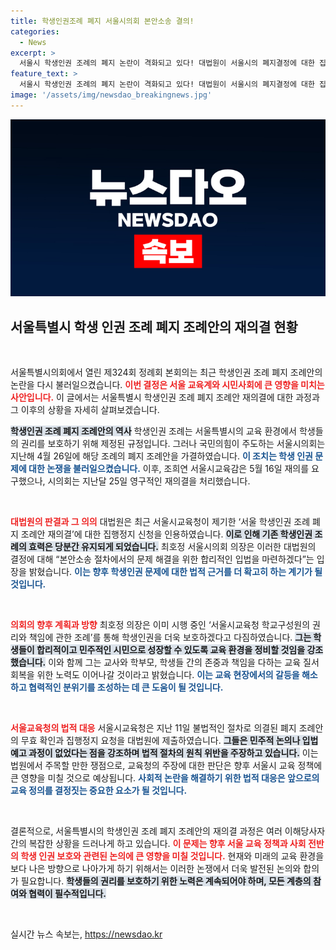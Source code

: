 ```yaml
---
title: 학생인권조례 폐지 서울시의회 본안소송 결의!
categories:
  - News
excerpt: >
  서울시 학생인권 조례의 폐지 논란이 격화되고 있다! 대법원이 서울시의 폐지결정에 대한 집행정지 신청을 인용하며 조례 효력을 유지한 가운데, 서울시의회는 재의결의 정당성을 주장하고 나섰다. 과연 학생 인권은 어떻게 될 것인가?
feature_text: >
  서울시 학생인권 조례의 폐지 논란이 격화되고 있다! 대법원이 서울시의 폐지결정에 대한 집행정지 신청을 인용하며 조례 효력을 유지한 가운데, 서울시의회는 재의결의 정당성을 주장하고 나섰다. 과연 학생 인권은 어떻게 될 것인가?
image: '/assets/img/newsdao_breakingnews.jpg'
---
```


<p><img src="/assets/img/newsdao_breakingnews.jpg" alt="koreaapp 속보" /></p>

<h2 data-ke-size="size26">서울특별시 학생 인권 조례 폐지 조례안의 재의결 현황</h2>

<p data-ke-size="size16">&nbsp;</p>

<p>서울특별시의회에서 열린 제324회 정례회 본회의는 최근 학생인권 조례 폐지 조례안의 논란을 다시 불러일으켰습니다. <b><span style="color: #ee2323;">이번 결정은 서울 교육계와 시민사회에 큰 영향을 미치는 사안입니다.</span></b> 이 글에서는 서울특별시 학생인권 조례 폐지 조례안 재의결에 대한 과정과 그 이후의 상황을 자세히 살펴보겠습니다.</p>

<p><b><span style="background-color: #21538527;">학생인권 조례 폐지 조례안의 역사</span></b>
학생인권 조례는 서울특별시의 교육 환경에서 학생들의 권리를 보호하기 위해 제정된 규정입니다. 그러나 국민의힘이 주도하는 서울시의회는 지난해 4월 26일에 해당 조례의 폐지 조례안을 가결하였습니다. <b><span style="color: #1a5490;">이 조치는 학생 인권 문제에 대한 논쟁을 불러일으켰습니다.</span></b> 이후, 조희연 서울시교육감은 5월 16일 재의를 요구했으나, 시의회는 지난달 25일 영구적인 재의결을 처리했습니다. </p>

<p data-ke-size="size16">&nbsp;</p>

<p><b><span style="color: #ee2323;">대법원의 판결과 그 의의</span></b>
대법원은 최근 서울시교육청이 제기한 ‘서울 학생인권 조례 폐지 조례안 재의결’에 대한 집행정지 신청을 인용하였습니다. <b><span style="background-color: #21538527;">이로 인해 기존 학생인권 조례의 효력은 당분간 유지되게 되었습니다.</span></b> 최호정 서울시의회 의장은 이러한 대법원의 결정에 대해 “본안소송 절차에서의 문제 해결을 위한 합리적인 입법을 마련하겠다”는 입장을 밝혔습니다. <b><span style="color: #1a5490;">이는 향후 학생인권 문제에 대한 법적 근거를 더 확고히 하는 계기가 될 것입니다.</span></b></p>

<p data-ke-size="size16">&nbsp;</p>

<p><b><span style="color: #ee2323;">의회의 향후 계획과 방향</span></b>
최호정 의장은 이미 시행 중인 ‘서울시교육청 학교구성원의 권리와 책임에 관한 조례’를 통해 학생인권을 더욱 보호하겠다고 다짐하였습니다. <b><span style="background-color: #21538527;">그는 학생들이 합리적이고 민주적인 시민으로 성장할 수 있도록 교육 환경을 정비할 것임을 강조했습니다.</span></b> 이와 함께 그는 교사와 학부모, 학생들 간의 존중과 책임을 다하는 교육 질서 회복을 위한 노력도 이어나갈 것이라고 밝혔습니다. <b><span style="color: #1a5490;">이는 교육 현장에서의 갈등을 해소하고 협력적인 분위기를 조성하는 데 큰 도움이 될 것입니다.</span></b></p>

<p data-ke-size="size16">&nbsp;</p>

<p><b><span style="color: #ee2323;">서울교육청의 법적 대응</span></b>
서울시교육청은 지난 11일 불법적인 절차로 의결된 폐지 조례안의 무효 확인과 집행정지 요청을 대법원에 제출하였습니다. <b><span style="background-color: #21538527;">그들은 민주적 논의나 입법예고 과정이 없었다는 점을 강조하며 법적 절차의 원칙 위반을 주장하고 있습니다.</span></b> 이는 법원에서 주목할 만한 쟁점으로, 교육청의 주장에 대한 판단은 향후 서울시 교육 정책에 큰 영향을 미칠 것으로 예상됩니다. <b><span style="color: #1a5490;">사회적 논란을 해결하기 위한 법적 대응은 앞으로의 교육 정의를 결정짓는 중요한 요소가 될 것입니다.</span></b></p>

<p data-ke-size="size16">&nbsp;</p>

<p>결론적으로, 서울특별시의 학생인권 조례 폐지 조례안의 재의결 과정은 여러 이해당사자 간의 복잡한 상황을 드러나게 하고 있습니다. <b><span style="color: #ee2323;">이 문제는 향후 서울 교육 정책과 사회 전반의 학생 인권 보호와 관련된 논의에 큰 영향을 미칠 것입니다.</span></b> 현재와 미래의 교육 환경을 보다 나은 방향으로 나아가게 하기 위해서는 이러한 논쟁에서 더욱 발전된 논의와 합의가 필요합니다. <b><span style="background-color: #21538527;">학생들의 권리를 보호하기 위한 노력은 계속되어야 하며, 모든 계층의 참여와 협력이 필수적입니다.</span></b> </p>

<p data-ke-size="size16">&nbsp;</p>
실시간 뉴스 속보는, <a href="https://newsdao.kr" rel="dofollow">https://newsdao.kr</a>


